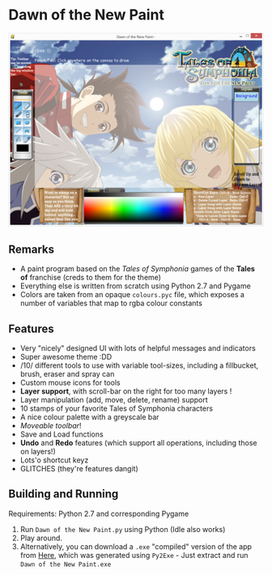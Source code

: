 # Dawn of the New Paint
![](/ScreenShots/screenshot1.png?raw=true "Ooooh such theme much featurez.")
## Remarks
- A paint program based on the *Tales of Symphonia* games of the **Tales of** franchise (creds to them for the theme)
- Everything else is written from scratch using Python 2.7 and Pygame
- Colors are taken from an opaque `colours.pyc` file, which exposes a number of variables that map to rgba colour constants

## Features
- Very "nicely" designed UI with lots of helpful messages and indicators
- Super awesome theme :DD
- /10/ different tools to use with variable tool-sizes, including a fillbucket, brush, eraser and spray can
- Custom mouse icons for tools
- **Layer support**, with scroll-bar on the right for too many layers !
- Layer manipulation (add, move, delete, rename) support
- 10 stamps of your favorite Tales of Symphonia characters
- A nice colour palette with a greyscale bar
- *Moveable toolbar*!
- Save and Load functions
- **Undo** and **Redo** features (which support all operations, including those on layers!)
- Lots'o shortcut keyz
- GLITCHES (they're features dangit)

## Building and Running
Requirements: Python 2.7 and corresponding Pygame
1) Run `Dawn of the New Paint.py` using Python (Idle also works)
2) Play around.
3) Alternatively, you can download a `.exe` "compiled" version of the app from [Here](http://www.mediafire.com/file/vdng7h892hvb81w/Dawn_of_the_New_Paint.rar), which was generated using `Py2Exe` - Just extract and run `Dawn of the New Paint.exe`
